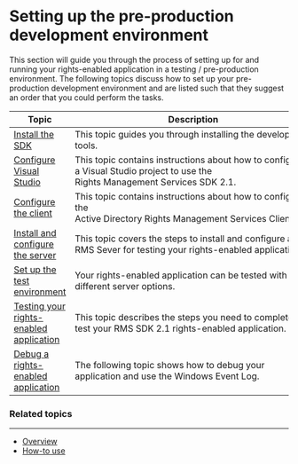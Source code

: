 ﻿
# Setting up the pre-production development environment

This section will guide you through the process of setting up for and running your rights-enabled application in a testing / pre-production environment. The following topics discuss how to set up your pre-production development environment and are listed such that they suggest an order that you could perform the tasks.

|Topic|Description|
|-----|-----------|
|[Install the SDK](create_your_first_rights_aware_application.md)|This topic guides you through installing the developer tools.|
|[Configure Visual Studio](how_to_configure_a_visual_studio_project_to_use_the_ad_rms_sdk_2_0.md)|This topic contains instructions about how to configure a Visual Studio project to use the Rights Management Services SDK 2.1.|
|[Configure the client](how_to_configure_the_ad_rms_client_2_0.md)|This topic contains instructions about how to configure the Active Directory Rights Management Services Client 2.1.|
|[Install and configure the server](how_to_install_and_configure_an_rms_server.md)|This topic covers the steps to install and configure and RMS Sever for testing your rights-enabled application.|
|[Set up the test environment](how_to_set_up_your_test_environment.md)|Your rights-enabled application can be tested with different server options.|
|[Testing your rights-enabled application](running_your_first_application.md)|This topic describes the steps you need to complete to test your RMS SDK 2.1 rights-enabled application.
|[Debug a rights-enabled application](debugging_applications_that_use_ad_rms.md)|The following topic shows how to debug your application and use the Windows Event Log.|


### Related topics
-----------------------------------------------

* [Overview](ad_rms_overview.md)
* [How-to use](how_to_use_msipc.md)
 

 
